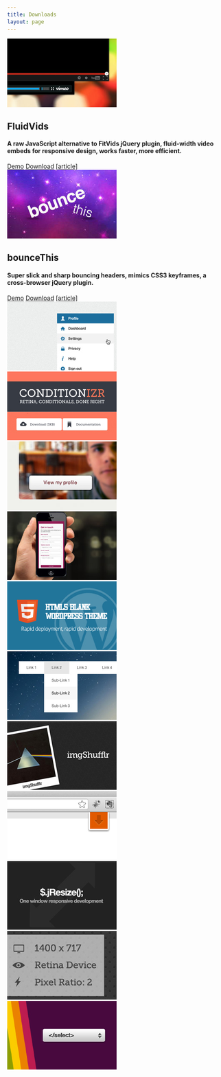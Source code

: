 ```yaml
---
title: Downloads
layout: page
---
```


<div class="download-item">
	<img src="/img/downloads/fluidvids.jpg" alt="FluidVids">
	<div class="details">
		<h2>FluidVids</h2>
		<h4>A raw JavaScript alternative to FitVids jQuery plugin, fluid-width video embeds for responsive design, works faster, more efficient.</h4>
		<a href="//toddmotto.com/labs/fluidvids" onclick="_gaq.push(['_trackEvent', 'Click', 'Demo FluidVids, 'FluidVids Demo']);">Demo</a>
		<a href="//toddmotto.com/labs/fluidvids/fluidvids.zip" onclick="_gaq.push(['_trackEvent', 'Click', 'Download FluidVids, 'FluidVids Download']);">Download</a>
		<a href="//toddmotto.com/fluid-and-responsive-youtube-and-vimeo-videos-with-fluidvids-js">[article]</a>
	</div>
</div>
<div class="download-item">
	<img src="/img/downloads/bounce-this.jpg" alt="BounceThis">
	<div class="details">
		<h2>bounceThis</h2>
		<h4>Super slick and sharp bouncing headers, mimics CSS3 keyframes, a cross-browser jQuery plugin.</h4>
		<a href="//toddmotto.com/labs/bouncethis/" onclick="_gaq.push(['_trackEvent', 'Click', 'Demo bounceThis', 'bounceThis Demo']);" target="_blank">Demo</a>
		<a href="//toddmotto.com/labs/bouncethis/bouncethis.zip" onclick="_gaq.push(['_trackEvent', 'Click', 'Download bounceThis', 'bounceThis Download']);">Download</a>
		<a href="//toddmotto.com/bouncethis-plugin-mimics-css3-keyframes-bouncing-header-animations">[article]</a>
	</div>
</div>
	
	
	
<img src="/img/downloads/clickable-dropdown.jpg" alt="Clickable Dropdown">
<img src="/img/downloads/conditionizr.jpg" alt="Conditionizr">
<img src="/img/downloads/hoverbox.jpg" alt="Hoverbox">
<img src="/img/downloads/html5-contact.jpg" alt="HTML5 Contact Form">
<img src="/img/downloads/html5blank.jpg" alt="HTML5 Blank">
<img src="/img/downloads/html5nav.jpg" alt="HTML5 jQuery Nav">
<img src="/img/downloads/imgshufflr.jpg" alt="imgShufflr">
<img src="/img/downloads/jbar.jpg" alt="jBar">
<img src="/img/downloads/jresize.jpg" alt="jResize">
<img src="/img/downloads/retina.jpg" alt="Retina Tool">
<img src="/img/downloads/select-nav-js.jpg" alt="Select Nav">